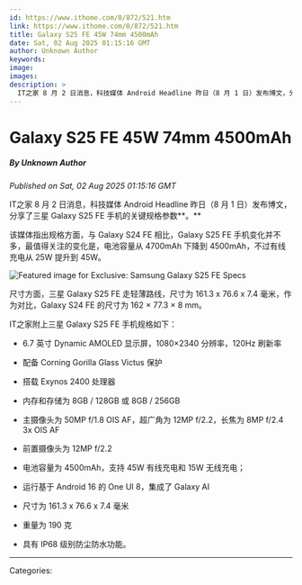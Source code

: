 ```yaml
---
id: https://www.ithome.com/0/872/521.htm
link: https://www.ithome.com/0/872/521.htm
title: Galaxy S25 FE 45W 74mm 4500mAh
date: Sat, 02 Aug 2025 01:15:16 GMT
author: Unknown Author
keywords: 
image: 
images: 
description: >
  IT之家 8 月 2 日消息，科技媒体 Android Headline 昨日（8 月 1 日）发布博文，分享了三星 Galaxy S25 FE 手机的关键规格参数。该媒体指出规格方面，与 Galaxy S24 FE 相比，Galaxy S25 FE 手机变化并不多，最值得关注的变化是，电池容量从 4700mAh 下降到 4500mAh，不过有线充电从 25W 提升到 45W。尺寸方面，三星 Galaxy S25 FE 走轻薄路线，尺寸为 161.3 x 76.6 x 7.4 毫米，作为对比，Galaxy S24 FE 的尺寸为 162 × 77.3 × 8 mm。IT之家附上三星 Galaxy S25 FE
---
```

# Galaxy S25 FE 45W 74mm 4500mAh
##### By Unknown Author
_Published on Sat, 02 Aug 2025 01:15:16 GMT_

IT之家 8 月 2 日消息，科技媒体 Android Headline 昨日（8 月 1 日）发布博文，分享了三星 Galaxy S25 FE 手机的关键规格参数**。**

该媒体指出规格方面，与 Galaxy S24 FE 相比，Galaxy S25 FE 手机变化并不多，最值得关注的变化是，电池容量从 4700mAh 下降到 4500mAh，不过有线充电从 25W 提升到 45W。

![Featured image for Exclusive: Samsung Galaxy S25 FE Specs](https://img.ithome.com/newsuploadfiles/2025/8/9cbb91ea-83b2-4041-a57e-37174444ee1f.png?x-bce-process=image/format,f_auto)

尺寸方面，三星 Galaxy S25 FE 走轻薄路线，尺寸为 161.3 x 76.6 x 7.4 毫米，作为对比，Galaxy S24 FE 的尺寸为 162 × 77.3 × 8 mm。

IT之家附上三星 Galaxy S25 FE 手机规格如下：

-   6.7 英寸 Dynamic AMOLED 显示屏，1080×2340 分辨率，120Hz 刷新率
    
-   配备 Corning Gorilla Glass Victus 保护
    
-   搭载 Exynos 2400 处理器
    
-   内存和存储为 8GB / 128GB 或 8GB / 256GB
    
-   主摄像头为 50MP f/1.8 OIS AF，超广角为 12MP f/2.2，长焦为 8MP f/2.4 3x OIS AF
    
-   前置摄像头为 12MP f/2.2
    
-   电池容量为 4500mAh，支持 45W 有线充电和 15W 无线充电；
    
-   运行基于 Android 16 的 One UI 8，集成了 Galaxy AI
    
-   尺寸为 161.3 x 76.6 x 7.4 毫米
    
-   重量为 190 克
    
-   具有 IP68 级别防尘防水功能。

---
Categories: 